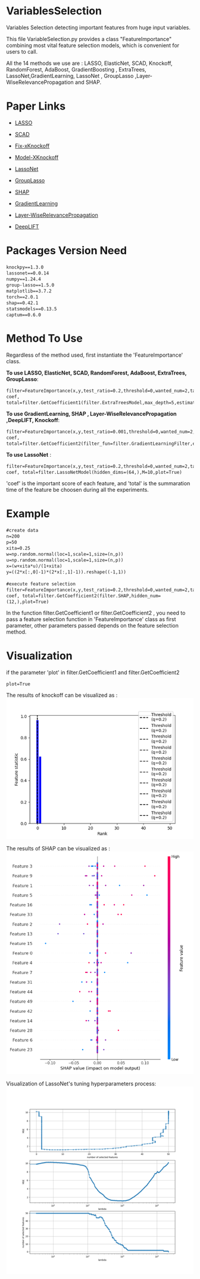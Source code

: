 # VariablesSelection

Variables Selection detecting  important features from huge input variables.

This file VariableSelection.py provides a class "FeatureImportance" combining most vital feature selection models, which is convenient for users to call.

All the 14 methods we use are : LASSO, ElasticNet, SCAD, Knockoff, RandomForest, AdaBoost, GradientBoosting , ExtraTrees, LassoNet,GradientLearning,  LassoNet , GroupLasso ,Layer-WiseRelevancePropagation and SHAP.

# Paper Links  

* [LASSO](https://www.jstor.org/stable/2346178)

* [SCAD](https://andrewcharlesjones.github.io/journal/scad.html)

* [Fix-xKnockoff](https://arxiv.org/pdf/1404.5609.pdf)

* [Model-XKnockoff](https://arxiv.org/pdf/1610.02351.pdf)

* [LassoNet](https://arxiv.org/pdf/1907.12207.pdf)

* [GroupLasso](http://www.columbia.edu/~my2550/papers/glasso.final.pdf)

* [SHAP](https://proceedings.neurips.cc/paper_files/paper/2017/file/8a20a8621978632d76c43dfd28b67767-Paper.pdf)

* [GradientLearning](https://jmlr.csail.mit.edu/papers/volume7/mukherjee06a/mukherjee06a.pdf)

* [Layer-WiseRelevancePropagation](https://iphome.hhi.de/samek/pdf/MonXAI19.pdf)

* [DeepLIFT](https://arxiv.org/abs/1704.02685)


# Packages Version Need

```
knockpy==1.3.0
lassonet==0.0.14
numpy==1.24.4
group-lasso==1.5.0
matplotlib==3.7.2
torch==2.0.1
shap==0.42.1
statsmodels==0.13.5
captum==0.6.0
```


# Method To Use

Regardless of the method used, first instantiate the 'FeatureImportance' class.

__To use LASSO, ElasticNet, SCAD, RandomForest, AdaBoost, ExtraTrees, GroupLasso__:
```
filter=FeatureImportance(x,y,test_ratio=0.2,threshold=0,wanted_num=2,task='regression',scarler=None,times=10)
coef, total=filter.GetCoefficient1(filter.ExtraTreesModel,max_depth=5,estimator_num=100)   
```

__To use GradientLearning,  SHAP , Layer-WiseRelevancePropagation ,DeepLIFT, Knockoff__:
```
filter=FeatureImportance(x,y,test_ratio=0.001,threshold=0,wanted_num=2,task='regression',scarler=None,times=10)
coef, total=filter.GetCoefficient2(filter_fun=filter.GradientLearningFilter,eps=0.25,l1_lamda=0.5,kernel_type="Gaussian")
```

__To use LassoNet__ :
```
filter=FeatureImportance(x,y,test_ratio=0.2,threshold=0,wanted_num=2,task='regression',scarler=None,times=10)
coef, total=filter.LassoNetModel(hidden_dims=(64,),M=10,plot=True)
```

'coef' is the important score of each feature, and 'total' is the summaration time of the feature be choosen during all the experiments.

# Example

```
#create data
n=200
p=50
xita=0.25
w=np.random.normal(loc=1,scale=1,size=(n,p))
u=np.random.normal(loc=1,scale=1,size=(n,p))
x=(w+xita*u)/(1+xita)
y=((2*x[:,0]-1)*(2*x[:,1]-1)).reshape((-1,1))

#execute feature selection 
filter=FeatureImportance(x,y,test_ratio=0.2,threshold=0,wanted_num=2,task='regression',scarler='MinMaxScaler',times=20)
coef, total=filter.GetCoefficient2(filter.SHAP,hidden_num=(12,),plot=True)
```
In the function filter.GetCoefficient1 or filter.GetCoefficient2 , you need to pass a feature selection function in 'FeatureImportance' class as first parameter, 
other parameters passed depends on the  feature selection method.


# Visualization

if the parameter 'plot' in filter.GetCoefficient1 and filter.GetCoefficient2
```
plot=True
```


The results of knockoff can be visualized as :<br>
![image](https://github.com/ZeonlungPun/VariablesSelection/blob/main/knokcoff_result.png)



The results of SHAP can be visualized as : 
![image](https://github.com/ZeonlungPun/VariablesSelection/blob/main/vital.png)



Visualization of LassoNet's tuning hyperparameters process:
![image](https://github.com/ZeonlungPun/VariablesSelection/blob/main/lassonet_result.png)

